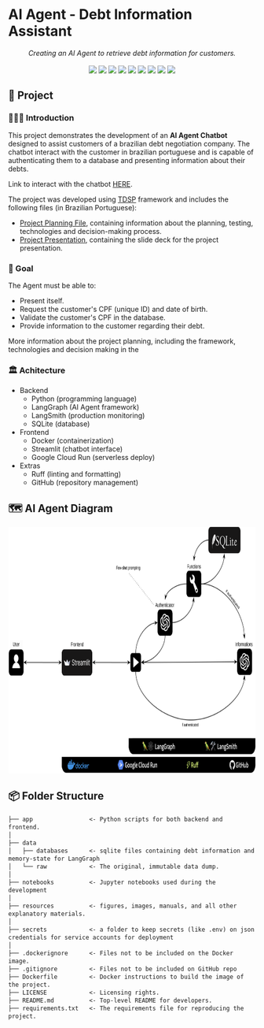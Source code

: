 # AI Agent - Debt Information Assistant

<div align="center">
  <em>Creating an AI Agent to retrieve debt information for customers.</em>
</div>

<br>

<div align="center">
<img src="https://img.shields.io/badge/python-3670A0?style=for-the-badge&logo=python&logoColor=ffdd54">
<img src="https://img.shields.io/badge/docker-%232496ED.svg?style=for-the-badge&logo=docker&logoColor=white">
<img src="https://img.shields.io/badge/streamlit-%23FF4B4B.svg?style=for-the-badge&logo=streamlit&logoColor=white">
<img src="https://img.shields.io/badge/sqlite-%23003B57.svg?style=for-the-badge&logo=sqlite&logoColor=white">
<img src="https://img.shields.io/badge/langgraph-%2300AFAA.svg?style=for-the-badge&logo=graphviz&logoColor=white">
<img src="https://img.shields.io/badge/langchain-%23008FF7.svg?style=for-the-badge&logo=chainlink&logoColor=white">
<img src="https://img.shields.io/badge/langsmith-%23FF5733.svg?style=for-the-badge&logo=smithsonian&logoColor=white">
<img src="https://img.shields.io/badge/ruff-%23FFD700.svg?style=for-the-badge&logo=python&logoColor=black">
<img src="https://img.shields.io/badge/google%20cloud-%234285F4.svg?style=for-the-badge&logo=google-cloud&logoColor=white">
</div>

## 📖 Project

### 👨🏻‍🏫 Introduction

This project demonstrates the development of an **AI Agent Chatbot** designed to assist customers of a brazilian debt negotiation company. The chatbot interact with the customer in brazilian portuguese and is capable of authenticating them to a database and presenting information about their debts.

Link to interact with the chatbot [HERE](https://ai-assistant-debt-fpz2xygraa-rj.a.run.app).

The project was developed using [TDSP](https://learn.microsoft.com/en-us/azure/architecture/data-science-process/overview) framework and includes the following files (in Brazilian Portuguese):
- [Project Planning File](https://docs.google.com/document/d/1KjYd8HR94FH1ZMoEWxI6SCZ_lVyIvGIF_7jPZDHtk9c/edit?tab=t.0), containing information about the planning, testing, technologies and decision-making process.
- [Project Presentation](https://docs.google.com/presentation/d/1SwAivlGW-JY7K1KCBE56eMsO9HwCef_oI5Y4f8OcEds/edit#slide=id.g2152b81b697_1_0), containing the slide deck for the project presentation.

### 🎯 Goal

The Agent must be able to:
- Present itself.
- Request the customer's CPF (unique ID) and date of birth.
- Validate the customer's CPF in the database.
- Provide information to the customer regarding their debt.

More information about the project planning, including the framework, technologies and decision making in the

### 🏛️ Achitecture

- Backend
  - Python (programming language)
  - LangGraph (AI Agent framework)
  - LangSmith (production monitoring)
  - SQLite (database)
- Frontend
  - Docker (containerization)
  - Streamlit (chatbot interface)
  - Google Cloud Run (serverless deploy)
- Extras
  - Ruff (linting and formatting)
  - GitHub (repository management)

## 🗺 AI Agent Diagram

<img src="./resources/diagram_en.png" height="500px" />

## 📦 Folder Structure

    ├── app                <- Python scripts for both backend and frontend.
    │
    ├── data
    │   ├── databases      <- sqlite files containing debt information and memory-state for LangGraph
    │   └── raw            <- The original, immutable data dump.
    │
    ├── notebooks          <- Jupyter notebooks used during the development
    │
    ├── resources          <- figures, images, manuals, and all other explanatory materials.
    │
    ├── secrets            <- a folder to keep secrets (like .env) on json credentials for service accounts for deployment
    │
    ├── .dockerignore      <- Files not to be included on the Docker image.
    ├── .gitignore         <- Files not to be included on GitHub repo
    ├── Dockerfile         <- Docker instructions to build the image of the project.
    ├── LICENSE            <- Licensing rights.
    ├── README.md          <- Top-level README for developers.
    ├── requirements.txt   <- The requirements file for reproducing the project.

